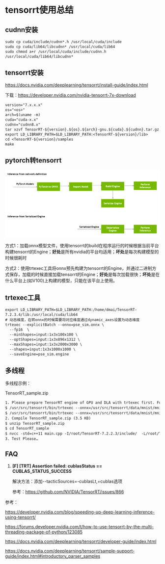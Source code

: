 # tensorrt使用总结

## cudnn安装

```shell
sudo cp cuda/include/cudnn*.h /usr/local/cuda/include  
sudo cp cuda/lib64/libcudnn* /usr/local/cuda/lib64  
sudo chmod a+r /usr/local/cuda/include/cudnn.h /usr/local/cuda/lib64/libcudnn* 
```



## tensorrt安装

https://docs.nvidia.com/deeplearning/tensorrt/install-guide/index.html

下载：https://developer.nvidia.com/nvidia-tensorrt-7x-download

```shell
version="7.x.x.x"
os="<os>"
arch=$(uname -m)
cuda="cuda-x.x"
cudnn="cudnn8.x"
tar xzvf TensorRT-${version}.${os}.${arch}-gnu.${cuda}.${cudnn}.tar.gz
export LD_LIBRARY_PATH=$LD_LIBRARY_PATH:<TensorRT-${version}/lib>
cd <TensorRT-${version}/samples
make
```



## pytorch转tensorrt

![](images/pytorch-tensorrt.png)

方式1：加载onnx模型文件，使用tensorrt的build在程序运行的时候根据当前平台构建tensorrt的Engine；**好处**是所有nvidia的平台均适用；**坏处**是每次构建模型的时候很耗时

方式2：使用trtexec工具将onnx预先构建为tensorrt的Engine，并通过二进制方式保存，加载的时候直接加载tensorrt的Engine；**好处**是每次加载很快；**坏处**是在什么平台上(如V100)上构建的模型，只能在该平台上使用。

## trtexec工具

```shell
export LD_LIBRARY_PATH=$LD_LIBRARY_PATH:/home/dmai/TensorRT-7.2.3.4/lib:/usr/local/cuda/lib64
# 动态维度，在转onnx的时候需要将对应维度通过dynamic_axes设置为动态维度
trtexec --explicitBatch --onnx=pse_sim.onnx \
  --fp16  \
  --minShapes=input:1x3x100x100 \
  --optShapes=input:1x3x896x1312 \
  --maxShapes=input:1x3x2000x3000 \
  --shapes=input:1x3x1000x1000 \
  --saveEngine=pse_sim.engine
```



## 多线程

多线程示例：

TensorRT_sample.zip

```txt
1. Please prepare TensorRT engine of GPU and DLA with trtexec first. For example, 
$ /usr/src/tensorrt/bin/trtexec --onnx=/usr/src/tensorrt/data/mnist/mnist.onnx --saveEngine=gpu.engine 
$ /usr/src/tensorrt/bin/trtexec --onnx=/usr/src/tensorrt/data/mnist/mnist.onnx --useDLACore=0 --allowGPUFallback --saveEngine=dla.engine 
2. Compile TensorRT_sample.zip (3.5 KB) 
$ unzip TensorRT_sample.zip 
$ cd TensorRT_sample 
$ nvcc -std=c++11 main.cpp -I/root/TensorRT-7.2.2.3/include/  -L/root/TensorRT-7.2.2.3/lib -lnvinfer -o test
3. Test Please…
```



## FAQ

1. **[F] [TRT] Assertion failed: cublasStatus == CUBLAS_STATUS_SUCCESS**

   解决方法：添加--tacticSources=-cublasLt,+cublas选项

   参考：https://github.com/NVIDIA/TensorRT/issues/866



参考：

https://developer.nvidia.com/blog/speeding-up-deep-learning-inference-using-tensorrt/

https://forums.developer.nvidia.com/t/how-to-use-tensorrt-by-the-multi-threading-package-of-python/123085

https://docs.nvidia.com/deeplearning/tensorrt/developer-guide/index.html

https://docs.nvidia.com/deeplearning/tensorrt/sample-support-guide/index.html#introductory_parser_samples